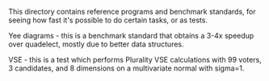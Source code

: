 This directory contains reference programs and benchmark standards, for seeing
how fast it's possible to do certain tasks, or as tests.

Yee diagrams - this is a benchmark standard that obtains a 3-4x speedup over quadelect, mostly due to better data structures.

VSE - this is a test which performs Plurality VSE calculations with 99 voters, 3 candidates, and 8 dimensions on a multivariate normal with sigma=1.
